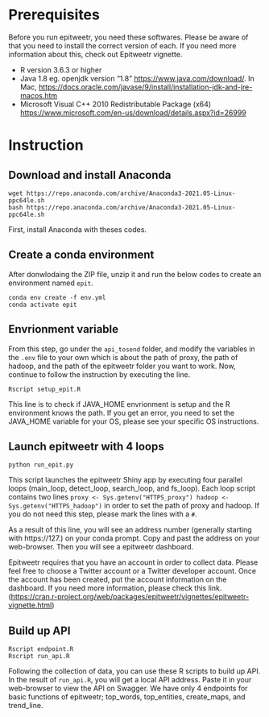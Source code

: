 # Prerequisites
Before you run epitweetr, you need these softwares. Please be aware of that you need to install the correct version of each. If you need more information about this, check out Epitweetr vignette.
- R version 3.6.3 or higher
- Java 1.8 eg. openjdk version “1.8” https://www.java.com/download/. In Mac, https://docs.oracle.com/javase/9/install/installation-jdk-and-jre-macos.htm
- Microsoft Visual C++ 2010 Redistributable Package (x64) https://www.microsoft.com/en-us/download/details.aspx?id=26999

# Instruction
## Download and install Anaconda
```
wget https://repo.anaconda.com/archive/Anaconda3-2021.05-Linux-ppc64le.sh
bash https://repo.anaconda.com/archive/Anaconda3-2021.05-Linux-ppc64le.sh
```
First, install Anaconda with theses codes.

## Create a conda environment 
After donwlodaing the ZIP file, unzip it and run the below codes to create an environment named ```epit```. 
```
conda env create -f env.yml
conda activate epit
```
## Envrionment variable
From this step, go under the ```api_tosend``` folder, and modify the variables in the ```.env``` file to your own which is about the path of proxy, the path of hadoop, and the path of the epitweetr folder you want to work. Now, continue to follow the instruction by executing the line. 
```
Rscript setup_epit.R 
```
This line is to check if JAVA_HOME envrionment is setup and the R environment knows the path. If you get an error, you need to set the JAVA_HOME variable for your OS, please see your specific OS instructions.


## Launch epitweetr with 4 loops
```
python run_epit.py
``` 
This script launches the epitweetr Shiny app by executing four parallel loops (main_loop, detect_loop, search_loop, and fs_loop). Each loop script contains two lines ```proxy <- Sys.getenv("HTTPS_proxy")
hadoop <- Sys.getenv("HTTPS_hadoop")``` in order to set the path of proxy and hadoop. If you do not need this step, please mark the lines with a ```#```.

As a result of this line, you will see an address number (generally starting with https://127.) on your conda prompt. Copy and past the address on your web-browser. Then you will see a epitweetr dashboard.

Epitweetr requires that you have an account in order to collect data. Please feel free to choose a Twitter account or a Twitter developer account. Once the account has been created, put the account information on the dashboard. If you need more information, please check this link.(https://cran.r-project.org/web/packages/epitweetr/vignettes/epitweetr-vignette.html)

## Build up API
```
Rscript endpoint.R 
Rscript run_api.R
```
Following the collection of data, you can use these R scripts to build up API. In the result of ```run_api.R```, you will get a local API address. Paste it in your web-browser to view the API on Swagger. We have only 4 endpoints for basic functions of epitweetr; top_words, top_entities, create_maps, and trend_line. 

